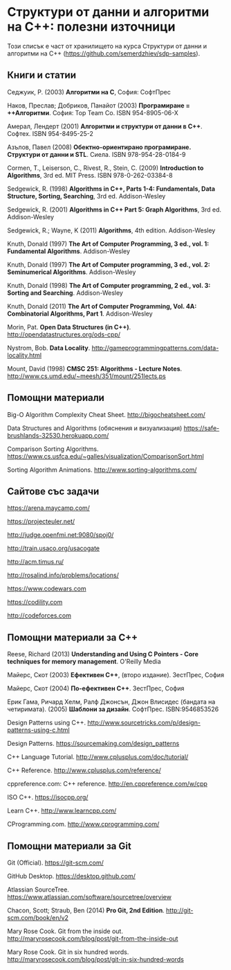 # Структури от данни и алгоритми на C++: полезни източници

Този списък е част от хранилището на курса Структури от данни и алгоритми на C++ (https://github.com/semerdzhiev/sdp-samples).


## Книги и статии

Седжуик, Р. (2003) **Алгоритми на C**, София: СофтПрес

Наков, Преслав; Добриков, Панайот (2003) **Програмиране = ++Алгоритми**. София: Top Team Co. ISBN 954-8905-06-X

Амерал, Лендерт (2001) **Алгоритми и структури от данни в С++**. Софтех. ISBN 954-8495-25-2

Азълов, Павел (2008) **Обектно-ориентирано програмиране. Структури от данни и STL**. Сиела. ISBN 978-954-28-0184-9

Cormen, T., Leiserson, C., Rivest, R., Stein, C. (2009)  **Introduction to Algorithms**, 3rd ed. MIT Press. ISBN 978-0-262-03384-8

Sedgewick, R. (1998) **Algorithms in C++, Parts 1-4: Fundamentals, Data Structure, Sorting, Searching**, 3rd ed. Addison-Wesley

Sedgewick, R. (2001) **Algorithms in C++ Part 5: Graph Algorithms**, 3rd ed. Addison-Wesley

Sedgewick, R.; Wayne, K (2011) **Algorithms**, 4th edition. Addison-Wesley

Knuth, Donald (1997) **The Art of Computer Programming, 3 ed., vol. 1: Fundamental Algorithms**. Addison-Wesley

Knuth, Donald (1997) **The Art of Computer programming, 3 ed., vol. 2: Seminumerical Algorithms**. Addison-Wesley

Knuth, Donald (1998) **The Art of Computer programming, 2 ed., vol. 3: Sorting and Searching**. Addison-Wesley

Knuth, Donald (2011) **The Art of Computer Programming, Vol. 4A: Combinatorial Algorithms, Part 1**. Addison-Wesley

Morin, Pat. **Open Data Structures (in C++)**. http://opendatastructures.org/ods-cpp/

Nystrom, Bob. **Data Locality**. http://gameprogrammingpatterns.com/data-locality.html

Mount, David (1998) **CMSC 251: Algorithms - Lecture Notes**. http://www.cs.umd.edu/~meesh/351/mount/251lects.ps


## Помощни материали

Big-O Algorithm Complexity Cheat Sheet. http://bigocheatsheet.com/

Data Structures and Algorithms (обяснения и визуализация) https://safe-brushlands-32530.herokuapp.com/

Comparison Sorting Algorithms. https://www.cs.usfca.edu/~galles/visualization/ComparisonSort.html

Sorting Algorithm Animations. http://www.sorting-algorithms.com/


## Сайтове със задачи

https://arena.maycamp.com/

https://projecteuler.net/

http://judge.openfmi.net:9080/spoj0/

http://train.usaco.org/usacogate

http://acm.timus.ru/

http://rosalind.info/problems/locations/

https://www.codewars.com

https://codility.com

http://codeforces.com


## Помощни материали за C++

Reese, Richard (2013) **Understanding and Using C Pointers - Core techniques for memory management**. O'Reilly Media

Майерс, Скот (2003) **Ефективен C++**, (второ издание). ЗестПрес, София

Майерс, Скот (2004) **По-ефективен C++**. ЗестПрес, София

Ерик Гама, Ричард Хелм, Ралф Джонсън, Джон Влисидес (бандата на четиримата). (2005) **Шаблони за дизайн**. СофтПрес. ISBN:9546853526

Design Patterns using C++. http://www.sourcetricks.com/p/design-patterns-using-c.html

Design Patterns. https://sourcemaking.com/design_patterns

C++ Language Tutorial. http://www.cplusplus.com/doc/tutorial/

C++ Reference. http://www.cplusplus.com/reference/

cppreference.com: C++ reference. http://en.cppreference.com/w/cpp

ISO C++. https://isocpp.org/

Learn C++. http://www.learncpp.com/

CProgramming.com. http://www.cprogramming.com/


## Помощни материали за Git

Git (Official). https://git-scm.com/

GitHub Desktop. https://desktop.github.com/

Atlassian SourceTree. https://www.atlassian.com/software/sourcetree/overview

Chacon, Scott; Straub, Ben (2014) **Pro Git, 2nd Edition**. http://git-scm.com/book/en/v2

Mary Rose Cook. Git from the inside out. http://maryrosecook.com/blog/post/git-from-the-inside-out

Mary Rose Cook. Git in six hundred words. http://maryrosecook.com/blog/post/git-in-six-hundred-words

